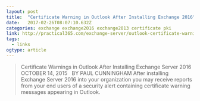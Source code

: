 ```yaml
---
layout: post 
title:  "Certificate Warning in Outlook After Installing Exchange 2016" 
date:   2017-02-26T08:07:10.632Z 
categories: exchange exchange2016 exchange2013 certificate pki
link: http://practical365.com/exchange-server/outlook-certificate-warning-exchange-2016/ 
tags:
  - links
ogtype: article 
---
```


> Certificate Warnings in Outlook After Installing Exchange Server 2016
OCTOBER 14, 2015   BY PAUL CUNNINGHAM
After installing Exchange Server 2016 into your organization you may receive reports from your end users of a security alert containing certificate warning messages appearing in Outlook.